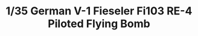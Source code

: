 ---
layout: product
title: "1/35 German V-1 Fieseler Fi103  RE-4 Piloted Flying Bomb"
price: "TBA" 
desc: "Maketa"
img_path: "/assets/img/BRNC35059.webp"
brand: "Bronco"
available: false
special_offer: false
new: false
soon: false
cat: "010000"
subcat: "015800"
subsubcat: "0N/A"
sifra: "BRNC35059"
popular: false
spec: false
---